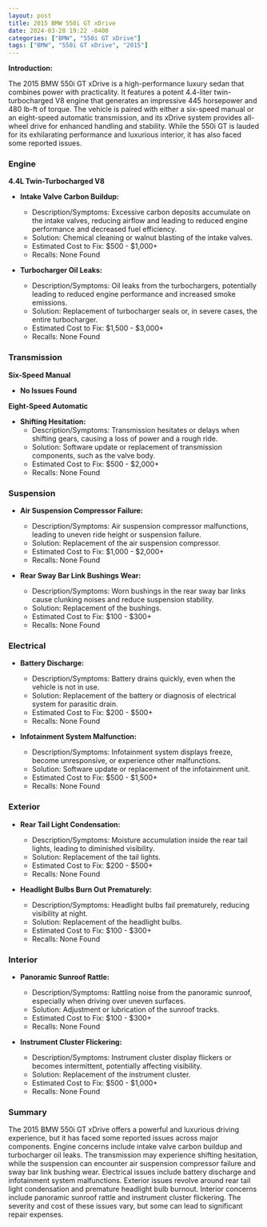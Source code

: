 ```yaml
---
layout: post
title: 2015 BMW 550i GT xDrive
date: 2024-03-28 19:22 -0400
categories: ["BMW", "550i GT xDrive"]
tags: ["BMW", "550i GT xDrive", "2015"]
---
```

**Introduction:**

The 2015 BMW 550i GT xDrive is a high-performance luxury sedan that combines power with practicality. It features a potent 4.4-liter twin-turbocharged V8 engine that generates an impressive 445 horsepower and 480 lb-ft of torque. The vehicle is paired with either a six-speed manual or an eight-speed automatic transmission, and its xDrive system provides all-wheel drive for enhanced handling and stability. While the 550i GT is lauded for its exhilarating performance and luxurious interior, it has also faced some reported issues.

### Engine

**4.4L Twin-Turbocharged V8**

- **Intake Valve Carbon Buildup:**
  - Description/Symptoms: Excessive carbon deposits accumulate on the intake valves, reducing airflow and leading to reduced engine performance and decreased fuel efficiency.
  - Solution: Chemical cleaning or walnut blasting of the intake valves.
  - Estimated Cost to Fix: $500 - $1,000+
  - Recalls: None Found

- **Turbocharger Oil Leaks:**
  - Description/Symptoms: Oil leaks from the turbochargers, potentially leading to reduced engine performance and increased smoke emissions.
  - Solution: Replacement of turbocharger seals or, in severe cases, the entire turbocharger.
  - Estimated Cost to Fix: $1,500 - $3,000+
  - Recalls: None Found

### Transmission

**Six-Speed Manual**

- **No Issues Found**

**Eight-Speed Automatic**

- **Shifting Hesitation:**
  - Description/Symptoms: Transmission hesitates or delays when shifting gears, causing a loss of power and a rough ride.
  - Solution: Software update or replacement of transmission components, such as the valve body.
  - Estimated Cost to Fix: $500 - $2,000+
  - Recalls: None Found

### Suspension

- **Air Suspension Compressor Failure:**
  - Description/Symptoms: Air suspension compressor malfunctions, leading to uneven ride height or suspension failure.
  - Solution: Replacement of the air suspension compressor.
  - Estimated Cost to Fix: $1,000 - $2,000+
  - Recalls: None Found

- **Rear Sway Bar Link Bushings Wear:**
  - Description/Symptoms: Worn bushings in the rear sway bar links cause clunking noises and reduce suspension stability.
  - Solution: Replacement of the bushings.
  - Estimated Cost to Fix: $100 - $300+
  - Recalls: None Found

### Electrical

- **Battery Discharge:**
  - Description/Symptoms: Battery drains quickly, even when the vehicle is not in use.
  - Solution: Replacement of the battery or diagnosis of electrical system for parasitic drain.
  - Estimated Cost to Fix: $200 - $500+
  - Recalls: None Found

- **Infotainment System Malfunction:**
  - Description/Symptoms: Infotainment system displays freeze, become unresponsive, or experience other malfunctions.
  - Solution: Software update or replacement of the infotainment unit.
  - Estimated Cost to Fix: $500 - $1,500+
  - Recalls: None Found

### Exterior

- **Rear Tail Light Condensation:**
  - Description/Symptoms: Moisture accumulation inside the rear tail lights, leading to diminished visibility.
  - Solution: Replacement of the tail lights.
  - Estimated Cost to Fix: $200 - $500+
  - Recalls: None Found

- **Headlight Bulbs Burn Out Prematurely:**
  - Description/Symptoms: Headlight bulbs fail prematurely, reducing visibility at night.
  - Solution: Replacement of the headlight bulbs.
  - Estimated Cost to Fix: $100 - $300+
  - Recalls: None Found

### Interior

- **Panoramic Sunroof Rattle:**
  - Description/Symptoms: Rattling noise from the panoramic sunroof, especially when driving over uneven surfaces.
  - Solution: Adjustment or lubrication of the sunroof tracks.
  - Estimated Cost to Fix: $100 - $300+
  - Recalls: None Found

- **Instrument Cluster Flickering:**
  - Description/Symptoms: Instrument cluster display flickers or becomes intermittent, potentially affecting visibility.
  - Solution: Replacement of the instrument cluster.
  - Estimated Cost to Fix: $500 - $1,000+
  - Recalls: None Found

### Summary

The 2015 BMW 550i GT xDrive offers a powerful and luxurious driving experience, but it has faced some reported issues across major components. Engine concerns include intake valve carbon buildup and turbocharger oil leaks. The transmission may experience shifting hesitation, while the suspension can encounter air suspension compressor failure and sway bar link bushing wear. Electrical issues include battery discharge and infotainment system malfunctions. Exterior issues revolve around rear tail light condensation and premature headlight bulb burnout. Interior concerns include panoramic sunroof rattle and instrument cluster flickering. The severity and cost of these issues vary, but some can lead to significant repair expenses.

